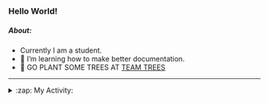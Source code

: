 ### Hello World!

##### About:
- Currently I am a student.
- 🌱 I’m learning how to make better documentation.
- 🌱 GO PLANT SOME TREES AT [TEAM TREES](https://teamtrees.org/)

---
<details>
  <summary>:zap: My Activity:</summary>
  
<!--START_SECTION:waka-->
![Code Time](http://img.shields.io/badge/Code%20Time-1%2C192%20hrs%2029%20mins-blue)

**I'm a Night 🦉** 

```text
🌞 Morning                1878 commits        ██░░░░░░░░░░░░░░░░░░░░░░░   09.99 % 
🌆 Daytime                6427 commits        █████████░░░░░░░░░░░░░░░░   34.18 % 
🌃 Evening                5404 commits        ███████░░░░░░░░░░░░░░░░░░   28.74 % 
🌙 Night                  5092 commits        ███████░░░░░░░░░░░░░░░░░░   27.08 % 
```
📅 **I'm Most Productive on Wednesday** 

```text
Monday                   2650 commits        ████░░░░░░░░░░░░░░░░░░░░░   14.09 % 
Tuesday                  2557 commits        ███░░░░░░░░░░░░░░░░░░░░░░   13.60 % 
Wednesday                4397 commits        ██████░░░░░░░░░░░░░░░░░░░   23.39 % 
Thursday                 2415 commits        ███░░░░░░░░░░░░░░░░░░░░░░   12.85 % 
Friday                   1978 commits        ███░░░░░░░░░░░░░░░░░░░░░░   10.52 % 
Saturday                 1641 commits        ██░░░░░░░░░░░░░░░░░░░░░░░   08.73 % 
Sunday                   3163 commits        ████░░░░░░░░░░░░░░░░░░░░░   16.82 % 
```


📊 **This Week I Spent My Time On** 

```text
🔥 Editors: 
VS Code                  11 hrs 37 mins      █████████████████░░░░░░░░   66.48 % 
IntelliJ                 5 hrs 6 mins        ███████░░░░░░░░░░░░░░░░░░   29.24 % 
Android Studio           44 mins             █░░░░░░░░░░░░░░░░░░░░░░░░   04.28 % 

🐱‍💻 Projects: 
givbacks-admin           8 hrs 23 mins       ████████████░░░░░░░░░░░░░   47.97 % 
intro                    3 hrs 1 min         ████░░░░░░░░░░░░░░░░░░░░░   17.31 % 
melody-iuvo              2 hrs 16 mins       ███░░░░░░░░░░░░░░░░░░░░░░   12.96 % 
MavenTest                1 hr 1 min          █░░░░░░░░░░░░░░░░░░░░░░░░   05.88 % 
My Application           42 mins             █░░░░░░░░░░░░░░░░░░░░░░░░   04.03 % 
```


 Last Updated on 08/09/2023 10:10:33 UTC
<!--END_SECTION:waka-->
</details>
